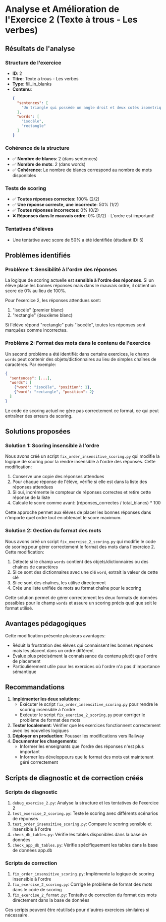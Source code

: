# Analyse et Amélioration de l'Exercice 2 (Texte à trous - Les verbes)

## Résultats de l'analyse

### Structure de l'exercice
- **ID**: 2
- **Titre**: Texte a trous - Les verbes
- **Type**: fill_in_blanks
- **Contenu**:
  ```json
  {
    "sentences": [
      "Un triangle qui possède un angle droit et deux cotés isometriques est un triangle  ___  ___"
    ],
    "words": [
      "isocèle",
      "rectangle"
    ]
  }
  ```

### Cohérence de la structure
- ✅ **Nombre de blancs**: 2 (dans sentences)
- ✅ **Nombre de mots**: 2 (dans words)
- ✅ **Cohérence**: Le nombre de blancs correspond au nombre de mots disponibles

### Tests de scoring
- ✅ **Toutes réponses correctes**: 100% (2/2)
- ✅ **Une réponse correcte, une incorrecte**: 50% (1/2)
- ✅ **Toutes réponses incorrectes**: 0% (0/2)
- ❌ **Réponses dans le mauvais ordre**: 0% (0/2) - L'ordre est important!

### Tentatives d'élèves
- Une tentative avec score de 50% a été identifiée (étudiant ID: 5)

## Problèmes identifiés

### Problème 1: Sensibilité à l'ordre des réponses
La logique de scoring actuelle est **sensible à l'ordre des réponses**. Si un élève place les bonnes réponses mais dans le mauvais ordre, il obtient un score de 0% au lieu de 100%.

Pour l'exercice 2, les réponses attendues sont:
1. "isocèle" (premier blanc)
2. "rectangle" (deuxième blanc)

Si l'élève répond "rectangle" puis "isocèle", toutes les réponses sont marquées comme incorrectes.

### Problème 2: Format des mots dans le contenu de l'exercice
Un second problème a été identifié: dans certains exercices, le champ `words` peut contenir des objets/dictionnaires au lieu de simples chaînes de caractères. Par exemple:

```json
{
  "sentences": [...],
  "words": [
    {"word": "isocèle", "position": 1},
    {"word": "rectangle", "position": 2}
  ]
}
```

Le code de scoring actuel ne gère pas correctement ce format, ce qui peut entraîner des erreurs de scoring.

## Solutions proposées

### Solution 1: Scoring insensible à l'ordre

Nous avons créé un script `fix_order_insensitive_scoring.py` qui modifie la logique de scoring pour la rendre insensible à l'ordre des réponses. Cette modification:

1. Conserve une copie des réponses attendues
2. Pour chaque réponse de l'élève, vérifie si elle est dans la liste des réponses attendues
3. Si oui, incrémente le compteur de réponses correctes et retire cette réponse de la liste
4. Calcule le score comme avant: (réponses_correctes / total_blancs) * 100

Cette approche permet aux élèves de placer les bonnes réponses dans n'importe quel ordre tout en obtenant le score maximum.

### Solution 2: Gestion du format des mots

Nous avons créé un script `fix_exercise_2_scoring.py` qui modifie le code de scoring pour gérer correctement le format des mots dans l'exercice 2. Cette modification:

1. Détecte si le champ `words` contient des objets/dictionnaires ou des chaînes de caractères
2. Si ce sont des dictionnaires avec une clé `word`, extrait la valeur de cette clé
3. Si ce sont des chaînes, les utilise directement
4. Crée une liste unifiée de mots au format chaîne pour le scoring

Cette solution permet de gérer correctement les deux formats de données possibles pour le champ `words` et assure un scoring précis quel que soit le format utilisé.

## Avantages pédagogiques

Cette modification présente plusieurs avantages:
- Réduit la frustration des élèves qui connaissent les bonnes réponses mais les placent dans un ordre différent
- Évalue plus précisément la connaissance du contenu plutôt que l'ordre de placement
- Particulièrement utile pour les exercices où l'ordre n'a pas d'importance sémantique

## Recommandations

1. **Implémenter les deux solutions**:
   - Exécuter le script `fix_order_insensitive_scoring.py` pour rendre le scoring insensible à l'ordre
   - Exécuter le script `fix_exercise_2_scoring.py` pour corriger le problème de format des mots
2. **Tester localement**: Vérifier que les exercices fonctionnent correctement avec les nouvelles logiques
3. **Déployer en production**: Pousser les modifications vers Railway
4. **Documenter les changements**: 
   - Informer les enseignants que l'ordre des réponses n'est plus important
   - Informer les développeurs que le format des mots est maintenant géré correctement

## Scripts de diagnostic et de correction créés

### Scripts de diagnostic
1. `debug_exercise_2.py`: Analyse la structure et les tentatives de l'exercice 2
2. `test_exercise_2_scoring.py`: Teste le scoring avec différents scénarios de réponses
3. `test_order_insensitive_scoring.py`: Compare le scoring sensible et insensible à l'ordre
4. `check_db_tables.py`: Vérifie les tables disponibles dans la base de données
5. `check_app_db_tables.py`: Vérifie spécifiquement les tables dans la base de données app.db

### Scripts de correction
1. `fix_order_insensitive_scoring.py`: Implémente la logique de scoring insensible à l'ordre
2. `fix_exercise_2_scoring.py`: Corrige le problème de format des mots dans le code de scoring
3. `fix_exercise_2_format.py`: Tentative de correction du format des mots directement dans la base de données

Ces scripts peuvent être réutilisés pour d'autres exercices similaires si nécessaire.
